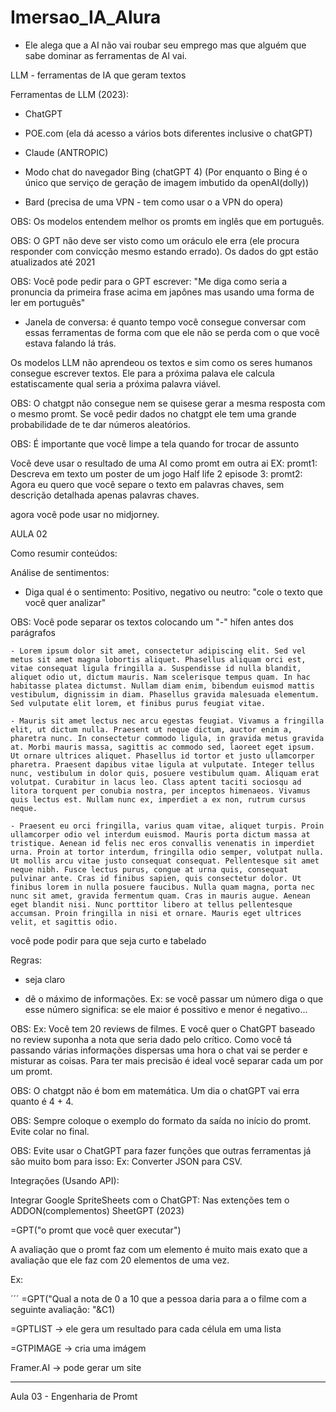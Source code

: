 # Imersao_IA_Alura

- Ele alega que a AI não vai roubar seu emprego mas que alguém que sabe dominar as ferramentas de AI vai.

LLM - ferramentas de IA que geram textos

Ferramentas de LLM (2023):

- ChatGPT

- POE.com (ela dá acesso a vários bots diferentes inclusive o chatGPT)

- Claude (ANTROPIC)

- Modo chat do navegador Bing (chatGPT 4)
    (Por enquanto o Bing é o único que serviço de geração de imagem imbutido da openAI(dolly))

- Bard (precisa de uma VPN - tem como usar o a VPN do opera)

OBS: Os modelos entendem melhor os promts em inglês que em português. 

OBS: O GPT não deve ser visto como um oráculo ele erra (ele procura responder com convicção mesmo estando errado). Os dados do gpt estão atualizados até 2021


OBS: Você pode pedir para o GPT escrever:  "Me diga como seria a pronuncia da primeira frase acima em japônes mas usando uma forma de ler em português"

- Janela de conversa: é quanto tempo você consegue conversar com essas ferramentas de forma com que ele não se perda com o que você estava falando lá trás.

Os modelos LLM não aprendeou os textos e sim como os seres humanos consegue escrever textos. Ele para a próxima palava ele calcula estatiscamente qual seria a próxima palavra viável.

OBS: O chatgpt não consegue nem se quisese gerar a mesma resposta com o mesmo promt. Se você pedir dados no chatgpt ele tem uma grande probabilidade de te dar números aleatórios.

OBS: É importante que você limpe a tela quando for trocar de assunto

Você deve usar o resultado de uma AI como promt em outra ai
EX: 
promt1: Descreva em texto um poster de um jogo Half life 2 episode 3:
promt2: Agora eu quero que você separe o texto em palavras chaves, sem descrição detalhada apenas palavras chaves.

agora você pode usar no midjorney.



AULA 02

Como resumir conteúdos:

Análise de sentimentos:
- Diga qual é o sentimento: Positivo, negativo ou neutro: "cole o texto que você quer analizar"

OBS: Você pode separar os textos colocando um "-" hífen antes dos parágrafos 

```
- Lorem ipsum dolor sit amet, consectetur adipiscing elit. Sed vel metus sit amet magna lobortis aliquet. Phasellus aliquam orci est, vitae consequat ligula fringilla a. Suspendisse id nulla blandit, aliquet odio ut, dictum mauris. Nam scelerisque tempus quam. In hac habitasse platea dictumst. Nullam diam enim, bibendum euismod mattis vestibulum, dignissim in diam. Phasellus gravida malesuada elementum. Sed vulputate elit lorem, et finibus purus feugiat vitae.

- Mauris sit amet lectus nec arcu egestas feugiat. Vivamus a fringilla elit, ut dictum nulla. Praesent ut neque dictum, auctor enim a, pharetra nunc. In consectetur commodo ligula, in gravida metus gravida at. Morbi mauris massa, sagittis ac commodo sed, laoreet eget ipsum. Ut ornare ultrices aliquet. Phasellus id tortor et justo ullamcorper pharetra. Praesent dapibus vitae ligula at vulputate. Integer tellus nunc, vestibulum in dolor quis, posuere vestibulum quam. Aliquam erat volutpat. Curabitur in lacus leo. Class aptent taciti sociosqu ad litora torquent per conubia nostra, per inceptos himenaeos. Vivamus quis lectus est. Nullam nunc ex, imperdiet a ex non, rutrum cursus neque.

- Praesent eu orci fringilla, varius quam vitae, aliquet turpis. Proin ullamcorper odio vel interdum euismod. Mauris porta dictum massa at tristique. Aenean id felis nec eros convallis venenatis in imperdiet urna. Proin at tortor interdum, fringilla odio semper, volutpat nulla. Ut mollis arcu vitae justo consequat consequat. Pellentesque sit amet neque nibh. Fusce lectus purus, congue at urna quis, consequat pulvinar ante. Cras id finibus sapien, quis consectetur dolor. Ut finibus lorem in nulla posuere faucibus. Nulla quam magna, porta nec nunc sit amet, gravida fermentum quam. Cras in mauris augue. Aenean eget blandit nisi. Nunc porttitor libero at tellus pellentesque accumsan. Proin fringilla in nisi et ornare. Mauris eget ultrices velit, et sagittis odio.

```
você pode podir para que seja curto e tabelado



Regras:
- seja claro 

- dê o máximo de informações. Ex: se você passar um número diga o que esse número significa: se ele maior é possitivo e menor é negativo...

OBS: 
Ex: Você tem 20 reviews de filmes. E você quer o ChatGPT baseado no review suponha a nota que seria dado pelo crítico.
Como você tá passando várias informações dispersas uma hora o chat vai se perder e misturar as coisas. Para ter mais precisão é ideal você separar cada um por um promt.



OBS: O chatgpt não é bom em matemática. Um dia o chatGPT vai erra quanto é 4 + 4.

OBS: Sempre coloque o exemplo do formato da saída no início do promt. Evite colar no final.


OBS: Evite usar o ChatGPT para fazer funções que outras ferramentas já são muito bom para isso: Ex: Converter JSON para CSV.



Integrações (Usando API):

Integrar Google SpriteSheets com o ChatGPT: Nas extenções tem o ADDON(complementos) SheetGPT (2023)

=GPT("o promt que você quer executar")

A avaliação que o promt faz com um elemento é muito mais exato que a avaliação que ele faz com 20 elementos de uma vez.



Ex:

´´´
=GPT("Qual a nota de 0 a 10 que a pessoa daria para a o filme com a seguinte avaliação: "&C1)


=GPTLIST -> ele gera um resultado para cada célula em uma lista

=GTPIMAGE -> cria uma imágem

Framer.AI -> pode gerar um site

---------------------------------
Aula 03 - Engenharia de Promt


